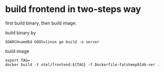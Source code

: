
# build frontend in two-steps way

first build binary, then build image.

build binary by 

```
GOARCH=amd64 GOOS=linux go build -o server 
```

build image 
```
export TAG=
docker build -t otel/frontend:${TAG} -f Dockerfile-fatsheep9146-ver .
```

